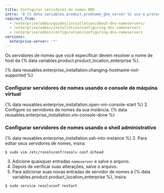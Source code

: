 ```yaml
---
title: Configurar servidores de nomes DNS
intro: 'O {% data variables.product.prodname_ghe_server %} usa o protocolo de configuração dinâmica de host (DHCP) para configurações de DNS quando as concessões de DHCP fornecem servidores de nomes. Se os servidores de nomes não forem fornecidos por uma concessão do protocolo DHCP, ou caso você precise usar configurações DNS específicas, será possível especificá-los manualmente.'
redirect_from:
  - /enterprise/admin/guides/installation/about-dns-nameservers/
  - /enterprise/admin/installation/configuring-dns-nameservers
  - /enterprise/admin/configuration/configuring-dns-nameservers
versions:
  enterprise-server: '*'
---
```


Os servidores de nomes que você especificar devem resolver o nome de host da {% data variables.product.product_location_enterprise %}.

{% data reusables.enterprise_installation.changing-hostname-not-supported %}

### Configurar servidores de nomes usando o console de máquina virtual

{% data reusables.enterprise_installation.open-vm-console-start %}
2. Configure os servidores de nomes da sua instância.
{% data reusables.enterprise_installation.vm-console-done %}

### Configurar servidores de nomes usando o shell administrativo

{% data reusables.enterprise_installation.ssh-into-instance %}
2. Para editar seus servidores de nomes, insira:
  ```shell
  $ sudo vim /etc/resolvconf/resolv.conf.d/head
  ```
3. Adicione quaisquer entradas `nameserver` e salve o arquivo.
4. Depois de verificar suas alterações, salve o arquivo.
5. Para adicionar suas novas entradas de servidor de nomes à {% data variables.product.product_location_enterprise %}, insira:
  ```shell
  $ sudo service resolvconf restart
  ```
